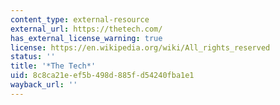 ```yaml
---
content_type: external-resource
external_url: https://thetech.com/
has_external_license_warning: true
license: https://en.wikipedia.org/wiki/All_rights_reserved
status: ''
title: '*The Tech*'
uid: 8c8ca21e-ef5b-498d-885f-d54240fba1e1
wayback_url: ''
---
```

